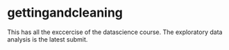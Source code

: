 gettingandcleaning
==================
This has all the exccercise of the datascience course. The exploratory data analysis is the latest submit.
